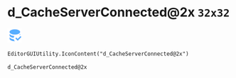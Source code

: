 # d_CacheServerConnected@2x `32x32`
<img src="/img/d_CacheServerConnected@2x.png" width=32 height=32>

``` CSharp
EditorGUIUtility.IconContent("d_CacheServerConnected@2x")
```
```
d_CacheServerConnected@2x
```
